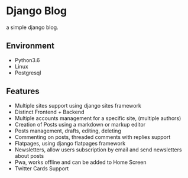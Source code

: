 # Django Blog
a simple django blog. 

## Environment
- Python3.6
- Linux
- Postgresql

## Features

- Multiple sites support using django sites framework
- Distinct Frontend + Backend
- Multiple accounts management for a specific site, (multiple authors)
- Creation of Posts using a markdown or markup editor
- Posts management, drafts, editing, deleting
- Commenting on posts, threaded comments with replies support
- Flatpages, using django flatpages framework 
- Newsletters, allow users subscription by email and send newsletters about posts  
- Pwa, works offline and can be added to Home Screen
- Twitter Cards Support
